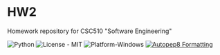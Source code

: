 # HW2
Homework repository for CSC510 "Software Engineering"

![Python](https://img.shields.io/badge/Made_With-Python-blue)
![License - MIT](https://img.shields.io/badge/License-MIT-blue)
![Platform-Windows](https://img.shields.io/badge/Platform-Windows-blue)
[![Autopep8 Formatting](https://github.com/TripleS-org/HW2/actions/workflows/pep8.yml/badge.svg)](https://github.com/TripleS-org/HW2/actions/workflows/pep8.yml)
